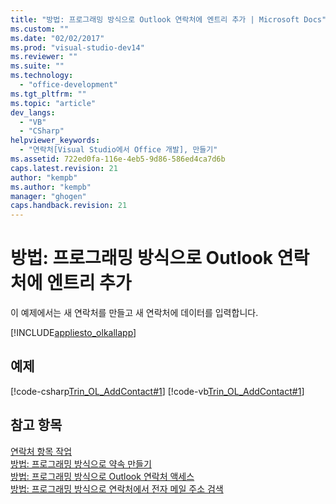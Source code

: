 ```yaml
---
title: "방법: 프로그래밍 방식으로 Outlook 연락처에 엔트리 추가 | Microsoft Docs"
ms.custom: ""
ms.date: "02/02/2017"
ms.prod: "visual-studio-dev14"
ms.reviewer: ""
ms.suite: ""
ms.technology: 
  - "office-development"
ms.tgt_pltfrm: ""
ms.topic: "article"
dev_langs: 
  - "VB"
  - "CSharp"
helpviewer_keywords: 
  - "연락처[Visual Studio에서 Office 개발], 만들기"
ms.assetid: 722ed0fa-116e-4eb5-9d86-586ed4ca7d6b
caps.latest.revision: 21
author: "kempb"
ms.author: "kempb"
manager: "ghogen"
caps.handback.revision: 21
---
```

# 방법: 프로그래밍 방식으로 Outlook 연락처에 엔트리 추가
  이 예제에서는 새 연락처를 만들고 새 연락처에 데이터를 입력합니다.  
  
 [!INCLUDE[appliesto_olkallapp](../vsto/includes/appliesto-olkallapp-md.md)]  
  
## 예제  
 [!code-csharp[Trin_OL_AddContact#1](../snippets/csharp/VS_Snippets_OfficeSP/Trin_OL_AddContact/CS/thisaddin.cs#1)]
 [!code-vb[Trin_OL_AddContact#1](../snippets/visualbasic/VS_Snippets_OfficeSP/Trin_OL_AddContact/VB/thisaddin.vb#1)]  
  
## 참고 항목  
 [연락처 항목 작업](../vsto/working-with-contact-items.md)   
 [방법: 프로그래밍 방식으로 약속 만들기](../vsto/how-to-programmatically-create-appointments.md)   
 [방법: 프로그래밍 방식으로 Outlook 연락처 액세스](../vsto/how-to-programmatically-access-outlook-contacts.md)   
 [방법: 프로그래밍 방식으로 연락처에서 전자 메일 주소 검색](../vsto/how-to-programmatically-search-for-an-e-mail-address-in-contacts.md)  
  
  
